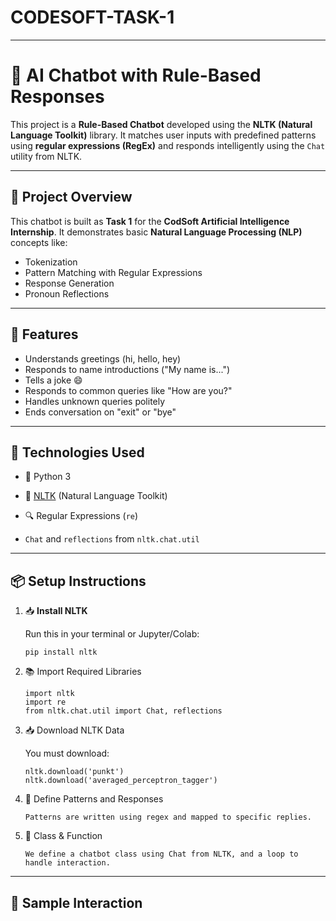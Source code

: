 # CODESOFT-TASK-1
---
# 🤖 AI Chatbot with Rule-Based Responses

This project is a **Rule-Based Chatbot** developed using the **NLTK (Natural Language Toolkit)** library. It matches user inputs with predefined patterns using **regular expressions (RegEx)** and responds intelligently using the `Chat` utility from NLTK.

---

## 📌 Project Overview

This chatbot is built as **Task 1** for the **CodSoft Artificial Intelligence Internship**. It demonstrates basic **Natural Language Processing (NLP)** concepts like:

- Tokenization
- Pattern Matching with Regular Expressions
- Response Generation
- Pronoun Reflections

---

## 🚀 Features

- Understands greetings (hi, hello, hey)
- Responds to name introductions ("My name is...")
- Tells a joke 😄
- Responds to common queries like "How are you?"
- Handles unknown queries politely
- Ends conversation on "exit" or "bye"

---

## 🧰 Technologies Used

- 🐍 Python 3
  
- 🧠 [NLTK](https://www.nltk.org/) (Natural Language Toolkit)
  
- 🔍 Regular Expressions (`re`)
  
- `Chat` and `reflections` from `nltk.chat.util`

---

## 📦 Setup Instructions

1. 📥 **Install NLTK**
   
   Run this in your terminal or Jupyter/Colab:
   ```
   pip install nltk
      ```

2. 📚 Import Required Libraries

      ```
   import nltk
   import re
   from nltk.chat.util import Chat, reflections
   ```

3. 📥 Download NLTK Data
   
   You must download:

      ```
   nltk.download('punkt')
   nltk.download('averaged_perceptron_tagger')
   ```

4. 🧠 Define Patterns and Responses
   
      ```
      Patterns are written using regex and mapped to specific replies.
      ```

5. 🧱 Class & Function
      ```
      We define a chatbot class using Chat from NLTK, and a loop to handle interaction.
      ```

---

## 💬 Sample Interaction



